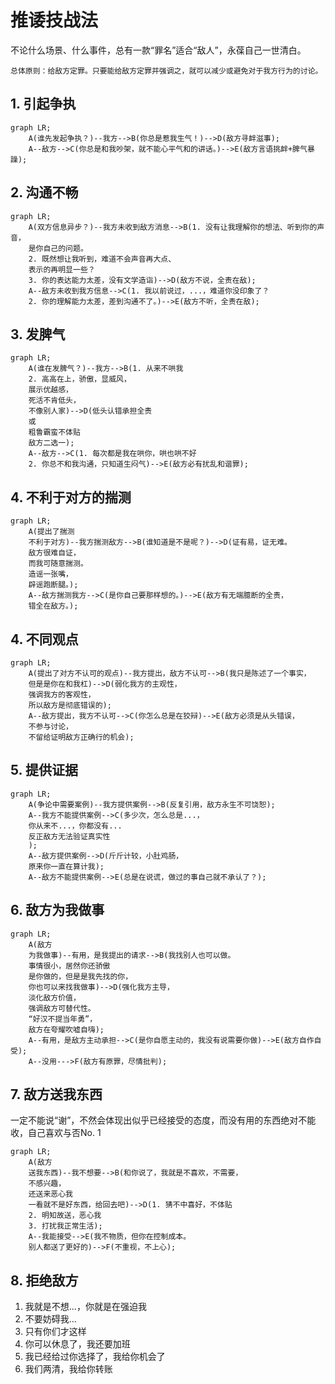 #  推诿技战法

不论什么场景、什么事件，总有一款“罪名”适合“敌人”，永葆自己一世清白。

`总体原则：给敌方定罪。只要能给敌方定罪并强调之，就可以减少或避免对于我方行为的讨论。`



## 1. 引起争执


```mermaid
graph LR;
    A(谁先发起争执？)--我方-->B(你总是惹我生气！)-->D(敌方寻衅滋事);
    A--敌方-->C(你总是和我吵架，就不能心平气和的讲话。)-->E(敌方言语挑衅+脾气暴躁);
```

## 2. 沟通不畅


```mermaid
graph LR;
    A(双方信息异步？)--我方未收到敌方消息-->B(1. 没有让我理解你的想法、听到你的声音，
    是你自己的问题。
    2. 既然想让我听到，难道不会声音再大点、
    表示的再明显一些？
    3. 你的表达能力太差，没有文学造诣)-->D(敌方不说，全责在敌);
    A--敌方未收到我方信息-->C(1. 我以前说过，...，难道你没印象了？
    2. 你的理解能力太差，差到沟通不了。)-->E(敌方不听，全责在敌);
```

## 3. 发脾气

```mermaid
graph LR;
    A(谁在发脾气？)--我方-->B(1. 从来不哄我
    2. 高高在上，骄傲，显威风，
    展示优越感，
    死活不肯低头，
    不像别人家)-->D(低头认错承担全责
    或
    粗鲁霸蛮不体贴
    敌方二选一);
    A--敌方-->C(1. 每次都是我在哄你，哄也哄不好
    2. 你总不和我沟通，只知道生闷气)-->E(敌方必有扰乱和谐罪);
```

## 4. 不利于对方的揣测

```mermaid
graph LR;
    A(提出了揣测
    不利于对方)--我方揣测敌方-->B(谁知道是不是呢？)-->D(证有易，证无难。
    敌方很难自证，
    而我可随意揣测。
    造谣一张嘴，
    辟谣跑断腿。);
    A--敌方揣测我方-->C(是你自己要那样想的。)-->E(敌方有无端臆断的全责，
    错全在敌方。);
```


## 4. 不同观点

```mermaid
graph LR;
    A(提出了对方不认可的观点)--我方提出，敌方不认可-->B(我只是陈述了一个事实，
    但是是你在和我杠)-->D(弱化我方的主观性，
    强调我方的客观性，
    所以敌方是彻底错误的);
    A--敌方提出，我方不认可-->C(你怎么总是在狡辩)-->E(敌方必须是从头错误，
    不参与讨论，
    不留给证明敌方正确行的机会);
```

## 5. 提供证据

```mermaid
graph LR;
    A(争论中需要案例)--我方提供案例-->B(反复引用，敌方永生不可饶恕);
    A--我方不能提供案例-->C(多少次，怎么总是...，
    你从来不...，你都没有...
    反正敌方无法验证真实性
    );
    A--敌方提供案例-->D(斤斤计较，小肚鸡肠，
    原来你一直在算计我);
    A--敌方不能提供案例-->E(总是在说谎，做过的事自己就不承认了？);
```


## 6. 敌方为我做事

```mermaid
graph LR;
    A(敌方
    为我做事)--有用，是我提出的请求-->B(我找别人也可以做。
    事情很小，居然你还骄傲
    是你做的，但是是我先找的你，
    你也可以来找我做事)-->D(强化我方主导，
    淡化敌方价值，
    强调敌方可替代性。
    “好汉不提当年勇”，
    敌方在夸耀吹嘘自嗨);
    A--有用，是敌方主动承担-->C(是你自愿主动的，我没有说需要你做)-->E(敌方自作自受);
    A--没用--->F(敌方有原罪，尽情批判);
```

## 7. 敌方送我东西

一定不能说“谢”，不然会体现出似乎已经接受的态度，而没有用的东西绝对不能收，自己喜欢与否No. 1

```mermaid
graph LR;
    A(敌方
    送我东西)--我不想要-->B(和你说了，我就是不喜欢，不需要，
    不感兴趣，
    还送来恶心我
    一看就不是好东西，给回去吧)-->D(1. 猜不中喜好，不体贴
    2. 明知故送，恶心我
    3. 打扰我正常生活);
    A--我能接受-->E(我不物质，但你在控制成本。
    别人都送了更好的)-->F(不重视，不上心);
```

## 8. 拒绝敌方

1. 我就是不想...，你就是在强迫我
2. 不要妨碍我...
3. 只有你们才这样
4. 你可以休息了，我还要加班
5. 我已经给过你选择了，我给你机会了
6. 我们两清，我给你转账


